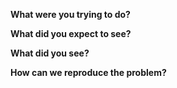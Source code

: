 <!-- Please fill out the following questions, thanks! -->

**What were you trying to do?**



**What did you expect to see?**



**What did you see?**



**How can we reproduce the problem?**

